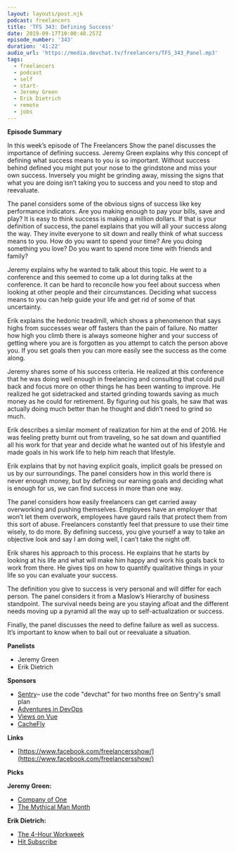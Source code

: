 ```yaml
---
layout: layouts/post.njk
podcast: freelancers
title: 'TFS 343: Defining Success'
date: 2019-09-17T10:00:48.257Z
episode_number: '343'
duration: '41:22'
audio_url: 'https://media.devchat.tv/freelancers/TFS_343_Panel.mp3'
tags:
  - freelancers
  - podcast
  - self
  - start-
  - Jeremy Green
  - Erik Dietrich
  - remote
  - jobs
---
```

**Episode Summary**

In this week’s episode of The Freelancers Show the panel discusses the importance of defining success. Jeremy Green explains why this concept of defining what success means to you is so important. Without success behind defined you might put your nose to the grindstone and miss your own success. Inversely you might be grinding away, missing the signs that what you are doing isn’t taking you to success and you need to stop and reevaluate. 

The panel considers some of the obvious signs of success like key performance indicators. Are you making enough to pay your bills, save and play? It is easy to think success is making a million dollars. If that is your definition of success, the panel explains that you will all your success along the way. They invite everyone to sit down and really think of what success means to you. How do you want to spend your time? Are you doing something you love? Do you want to spend more time with friends and family? 

Jeremy explains why he wanted to talk about this topic. He went to a conference and this seemed to come up a lot during talks at the conference. It can be hard to reconcile how you feel about success when looking at other people and their circumstances. Deciding what success means to you can help guide your life and get rid of some of that uncertainty.

Erik explains the hedonic treadmill, which shows a phenomenon that says highs from successes wear off fasters than the pain of failure. No matter how high you climb there is always someone higher and your success of getting where you are is forgotten as you attempt to catch the person above you. If you set goals then you can more easily see the success as the come along.  

Jeremy shares some of his success criteria. He realized at this conference that he was doing well enough in freelancing and consulting that could pull back and focus more on other things he has been wanting to improve. He realized he got sidetracked and started grinding towards saving as much money as he could for retirement. By figuring out his goals, he saw that was actually doing much better than he thought and didn’t need to grind so much.  

Erik describes a similar moment of realization for him at the end of 2016. He was feeling pretty burnt out from traveling, so he sat down and quantified all his work for that year and decide what he wanted out of his lifestyle and made goals in his work life to help him reach that lifestyle. 

Erik explains that by not having explicit goals, implicit goals be pressed on us by our surroundings. The panel considers how in this world there is never enough money, but by defining our earning goals and deciding what is enough for us, we can find success in more than one way. 

The panel considers how easily freelancers can get carried away overworking and pushing themselves. Employees have an employer that won’t let them overwork, employees have gaurd rails that protect them from this sort of abuse. Freelancers constantly feel that pressure to use their time wisely, to do more. By defining success, you give yourself a way to take an objective look and say I am doing well, I can’t take the night off. 

Erik shares his approach to this process. He explains that he starts by looking at his life and what will make him happy and work his goals back to work from there. He gives tips on how to quantify qualitative things in your life so you can evaluate your success. 

The definition you give to success is very personal and will differ for each person. The panel considers it from a Maslow’s Hierarchy of business standpoint. The survival needs being are you staying afloat and the different needs moving up a pyramid all the way up to self-actualization or success. 

Finally, the panel discusses the need to define failure as well as success. It’s important to know when to bail out or reevaluate a situation.


**Panelists**

- Jeremy Green
- Erik Dietrich

**Sponsors**

- [Sentry](http://sentry.io/)– use the code "devchat" for two months free on Sentry's small plan
- [Adventures in DevOps](https://devchat.tv/adventures-in-devops/)
- [Views on Vue](https://devchat.tv/views-on-vue/)
- [CacheFly](https://www.cachefly.com/)

**Links**

- [https://www.facebook.com/freelancersshow/](https://www.facebook.com/freelancersshow/)

**Picks**

**Jeremy Green:**

- [Company of One](https://www.amazon.com/Company-One-Staying-Small-Business/dp/1328972356)
- [The Mythical Man Month](https://www.amazon.com/Mythical-Man-Month-Software-Engineering-Anniversary/dp/0201835959/ref=sr_1_1?keywords=mythical+man+month&amp;qid=1567531632&amp;s=books&amp;sr=1-1)

**Erik Dietrich:**

- [The 4-Hour Workweek](https://www.amazon.com/4-Hour-Workweek-Escape-Live-Anywhere/dp/0307465357/ref=sr_1_1?keywords=four+hour+work+week&amp;qid=1566325876&amp;s=gateway&amp;sr=8-1)
- [Hit Subscribe](https://www.hitsubscribe.com/apply-to-be-an-author/)
